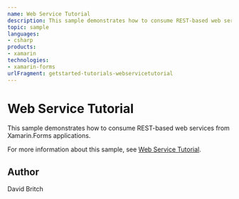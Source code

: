 ```yaml
---
name: Web Service Tutorial
description: This sample demonstrates how to consume REST-based web services from Xamarin.Forms applications.
topic: sample
languages:
- csharp
products:
- xamarin
technologies:
- xamarin-forms
urlFragment: getstarted-tutorials-webservicetutorial
---
```

Web Service Tutorial
====================

This sample demonstrates how to consume REST-based web services from Xamarin.Forms applications.

For more information about this sample, see [Web Service Tutorial](https://docs.microsoft.com/xamarin/get-started/tutorials/web-service/).

Author
------

David Britch
